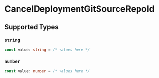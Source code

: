 # CancelDeploymentGitSourceRepoId


## Supported Types

### `string`

```typescript
const value: string = /* values here */
```

### `number`

```typescript
const value: number = /* values here */
```

